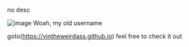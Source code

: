 no desc

<!---
DaExplorerCode/DaExplorerCode is a ✨ special ✨ repository because its `README.md` (this file) appears on your GitHub profile.
You can click the Preview link to take a look at your changes.
--->
![image](https://github.com/user-attachments/assets/98bb2f5d-762f-436f-a53f-14a1a32623c5)
Woah, my old username

goto(https://vintheweirdass.github.io)
feel free to check it out
